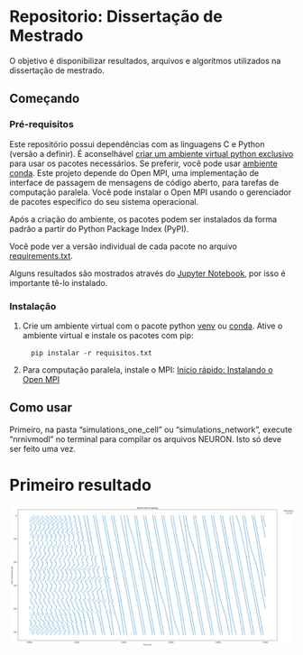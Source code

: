 # Repositorio: Dissertação de Mestrado
O objetivo é disponibilizar resultados, arquivos e algorítmos utilizados na dissertação de mestrado.

## Começando
### Pré-requisitos

Este repositório possui dependências com as linguagens C e Python (versão a definir). É aconselhável [criar um ambiente virtual python exclusivo](https://docs.python.org/3.10/library/venv.html) para usar os pacotes necessários. Se preferir, você pode usar [ambiente conda](https://conda.io/projects/conda/en/latest/user-guide/index.html). Este projeto depende do Open MPI, uma implementação de interface de passagem de mensagens de código aberto, para tarefas de computação paralela. Você pode instalar o Open MPI usando o gerenciador de pacotes específico do seu sistema operacional.

Após a criação do ambiente, os pacotes podem ser instalados da forma padrão a partir do Python Package Index (PyPI).

Você pode ver a versão individual de cada pacote no arquivo [requirements.txt](requirements.txt).

Alguns resultados são mostrados através do [Jupyter Notebook](https://jupyter.org/install), por isso é importante tê-lo instalado.

### Instalação

1. Crie um ambiente virtual com o pacote python [venv](https://docs.python.org/3.10/library/venv.html) ou [conda](https://conda.io/projects/conda/en/latest/user-guide/index.html). Ative o ambiente virtual e instale os pacotes com pip:

         pip instalar -r requisitos.txt
        
2. Para computação paralela, instale o MPI: [Início rápido: Instalando o Open MPI](https://docs.open-mpi.org/en/v5.0.x/installing-open-mpi/quickstart.html)


## Como usar
Primeiro, na pasta “simulations_one_cell” ou “simulations_network”, execute “nrnivmodl” no terminal para compilar os arquivos NEURON. Isto só deve ser feito uma vez.

# Primeiro resultado
![img](https://github.com/ConradBitt/hh_ring/blob/main/data/v0_batch0/v0_batch0_raster.png)
